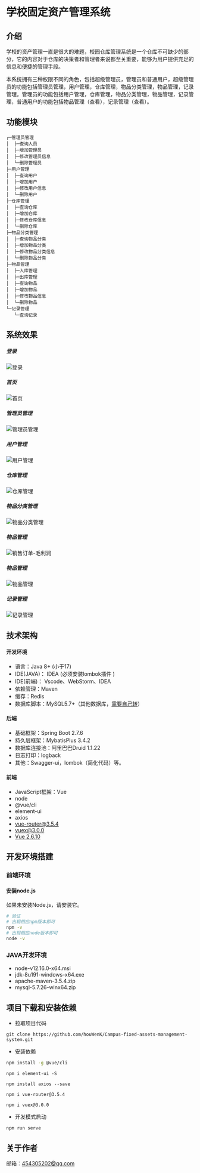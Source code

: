 学校固定资产管理系统
===============

介绍
-----------------------------------
学校的资产管理一直是很大的难题，校园仓库管理系统是一个仓库不可缺少的部分，它的内容对于仓库的决策者和管理者来说都至关重要，能够为用户提供充足的信息和便捷的管理手段。

本系统拥有三种权限不同的角色，包括超级管理员，管理员和普通用户，超级管理员的功能包括管理员管理，用户管理，仓库管理，物品分类管理，物品管理，记录管理。管理员的功能包括用户管理，仓库管理，物品分类管理，物品管理，记录管理，普通用户的功能包括物品管理（查看），记录管理（查看）。

功能模块
-----------------------------------
```
┌─管理员管理
│  ├─查询人员
│  ├─增加管理员
│  ├─修改管理员信息
│  └─删除管理员
├─用户管理
│  ├─查询用户
│  ├─增加用户
│  ├─修改用户信息
│  └─删除用户
├─仓库管理
│  ├─查询仓库
│  ├─增加仓库
│  ├─修改仓库信息
│  └─删除仓库
├─物品分类管理 
│  ├─查询物品分类
│  ├─增加物品分类
│  ├─修改物品分类信息
│  └─删除物品分类
├─物品管理
│  ├─入库管理
│  ├─出库管理
│  ├─查询物品
│  ├─增加物品
│  ├─修改物品信息
│  └─删除物品
└─记录管理
   └─查询记录
```

系统效果
----
##### 登录
![登录](images/登录.png "登录.png")
##### 首页
![首页](images/首页.png "首页.png")
##### 管理员管理
![管理员管理](images/管理员管理.png "管理员管理.png")
##### 用户管理
![用户管理](images/用户管理.png "用户管理.png")
##### 仓库管理
![仓库管理](images/仓库管理.png "仓库管理.png")
##### 物品分类管理
![物品分类管理](images/物品分类管理.png "物品分类管理.png")
##### 物品管理
![销售订单-毛利润](images/销售订单-毛利润.png "销售订单-毛利润.png")
##### 物品管理
![物品管理](images/物品管理.png "物品管理.png")
##### 记录管理
![记录管理](images/记录管理.png "记录管理.png")

技术架构
-----------------------------------
#### 开发环境
- 语言：Java 8+ (小于17)
- IDE(JAVA)： IDEA (必须安装lombok插件 )
- IDE(前端)： Vscode、WebStorm、IDEA
- 依赖管理：Maven
- 缓存：Redis
- 数据库脚本：MySQL5.7+（其他数据库，[需要自己转](https://my.oschina.net/jeecg/blog/4905722)）

#### 后端
- 基础框架：Spring Boot 2.7.6
- 持久层框架：MybatisPlus 3.4.2
- 数据库连接池：阿里巴巴Druid 1.1.22
- 日志打印：logback
- 其他：Swagger-ui，lombok（简化代码）等。

#### 前端
- JavaScript框架：Vue
- node
- @vue/cli 
- element-ui
- axios
- vue-router@3.5.4
- vuex@3.0.0
- [Vue 2.6.10](https://cn.vuejs.org/)


开发环境搭建
----
### 前端环境
#### 安装node.js
如果未安装Node.js，请安装它。
```bash
# 验证
# 出现相应npm版本即可
npm -v
# 出现相应node版本即可
node -v
```
### JAVA开发环境
- node-v12.16.0-x64.msi
- jdk-8u191-windows-x64.exe
- apache-maven-3.5.4.zip
- mysql-5.7.26-winx64.zip

项目下载和安装依赖
----

- 拉取项目代码

```
git clone https://github.com/houWenK/Campus-fixed-assets-management-system.git
```

- 安装依赖
```bash
npm install -g @vue/cli
```
```
npm i element-ui -S
```

```
npm install axios --save
```

```
npm i vue-router@3.5.4
```

```
npm i vuex@3.0.0
```

- 开发模式启动
```bash
npm run serve
```
关于作者
----
邮箱：454305202@qq.com 
